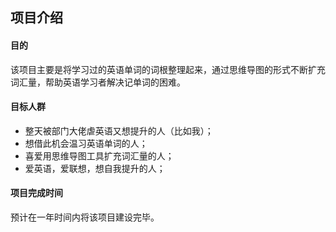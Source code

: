 ﻿## 项目介绍  
#### 目的  
该项目主要是将学习过的英语单词的词根整理起来，通过思维导图的形式不断扩充词汇量，帮助英语学习者解决记单词的困难。  
#### 目标人群  
- 整天被部门大佬虐英语又想提升的人（比如我）；  
- 想借此机会温习英语单词的人；  
- 喜爱用思维导图工具扩充词汇量的人；  
- 爱英语，爱联想，想自我提升的人；  
#### 项目完成时间  
预计在一年时间内将该项目建设完毕。  

